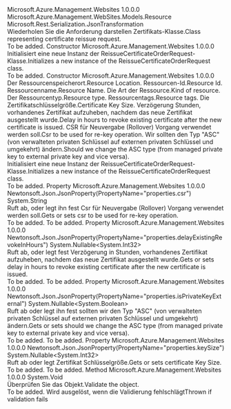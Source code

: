 <Type Name="ReissueCertificateOrderRequest" FullName="Microsoft.Azure.Management.WebSites.Models.ReissueCertificateOrderRequest">
  <TypeSignature Language="C#" Value="public class ReissueCertificateOrderRequest : Microsoft.Azure.Management.WebSites.Models.Resource" />
  <TypeSignature Language="ILAsm" Value=".class public auto ansi beforefieldinit ReissueCertificateOrderRequest extends Microsoft.Azure.Management.WebSites.Models.Resource" />
  <TypeSignature Language="DocId" Value="T:Microsoft.Azure.Management.WebSites.Models.ReissueCertificateOrderRequest" />
  <TypeSignature Language="VB.NET" Value="Public Class ReissueCertificateOrderRequest&#xA;Inherits Resource" />
  <TypeSignature Language="F#" Value="type ReissueCertificateOrderRequest = class&#xA;    inherit Resource" />
  <AssemblyInfo>
    <AssemblyName>Microsoft.Azure.Management.Websites</AssemblyName>
    <AssemblyVersion>1.0.0.0</AssemblyVersion>
  </AssemblyInfo>
  <Base>
    <BaseTypeName>Microsoft.Azure.Management.WebSites.Models.Resource</BaseTypeName>
  </Base>
  <Interfaces />
  <Attributes>
    <Attribute>
      <AttributeName>Microsoft.Rest.Serialization.JsonTransformation</AttributeName>
    </Attribute>
  </Attributes>
  <Docs>
    <summary>
            <span data-ttu-id="2f101-101">Wiederholen Sie die Anforderung darstellen Zertifikats-Klasse.</span><span class="sxs-lookup"><span data-stu-id="2f101-101">Class representing certificate reissue request.</span></span>
            </summary>
    <remarks>To be added.</remarks>
  </Docs>
  <Members>
    <Member MemberName=".ctor">
      <MemberSignature Language="C#" Value="public ReissueCertificateOrderRequest ();" />
      <MemberSignature Language="ILAsm" Value=".method public hidebysig specialname rtspecialname instance void .ctor() cil managed" />
      <MemberSignature Language="DocId" Value="M:Microsoft.Azure.Management.WebSites.Models.ReissueCertificateOrderRequest.#ctor" />
      <MemberSignature Language="VB.NET" Value="Public Sub New ()" />
      <MemberType>Constructor</MemberType>
      <AssemblyInfo>
        <AssemblyName>Microsoft.Azure.Management.Websites</AssemblyName>
        <AssemblyVersion>1.0.0.0</AssemblyVersion>
      </AssemblyInfo>
      <Parameters />
      <Docs>
        <summary>
            <span data-ttu-id="2f101-102">Initialisiert eine neue Instanz der ReissueCertificateOrderRequest-Klasse.</span><span class="sxs-lookup"><span data-stu-id="2f101-102">Initializes a new instance of the ReissueCertificateOrderRequest class.</span></span>
            </summary>
        <remarks>To be added.</remarks>
      </Docs>
    </Member>
    <Member MemberName=".ctor">
      <MemberSignature Language="C#" Value="public ReissueCertificateOrderRequest (string location, string id = null, string name = null, string kind = null, string type = null, System.Collections.Generic.IDictionary&lt;string,string&gt; tags = null, Nullable&lt;int&gt; keySize = null, Nullable&lt;int&gt; delayExistingRevokeInHours = null, string csr = null, Nullable&lt;bool&gt; isPrivateKeyExternal = null);" />
      <MemberSignature Language="ILAsm" Value=".method public hidebysig specialname rtspecialname instance void .ctor(string location, string id, string name, string kind, string type, class System.Collections.Generic.IDictionary`2&lt;string, string&gt; tags, valuetype System.Nullable`1&lt;int32&gt; keySize, valuetype System.Nullable`1&lt;int32&gt; delayExistingRevokeInHours, string csr, valuetype System.Nullable`1&lt;bool&gt; isPrivateKeyExternal) cil managed" />
      <MemberSignature Language="DocId" Value="M:Microsoft.Azure.Management.WebSites.Models.ReissueCertificateOrderRequest.#ctor(System.String,System.String,System.String,System.String,System.String,System.Collections.Generic.IDictionary{System.String,System.String},System.Nullable{System.Int32},System.Nullable{System.Int32},System.String,System.Nullable{System.Boolean})" />
      <MemberSignature Language="VB.NET" Value="Public Sub New (location As String, Optional id As String = null, Optional name As String = null, Optional kind As String = null, Optional type As String = null, Optional tags As IDictionary(Of String, String) = null, Optional keySize As Nullable(Of Integer) = null, Optional delayExistingRevokeInHours As Nullable(Of Integer) = null, Optional csr As String = null, Optional isPrivateKeyExternal As Nullable(Of Boolean) = null)" />
      <MemberSignature Language="F#" Value="new Microsoft.Azure.Management.WebSites.Models.ReissueCertificateOrderRequest : string * string * string * string * string * System.Collections.Generic.IDictionary&lt;string, string&gt; * Nullable&lt;int&gt; * Nullable&lt;int&gt; * string * Nullable&lt;bool&gt; -&gt; Microsoft.Azure.Management.WebSites.Models.ReissueCertificateOrderRequest" Usage="new Microsoft.Azure.Management.WebSites.Models.ReissueCertificateOrderRequest (location, id, name, kind, type, tags, keySize, delayExistingRevokeInHours, csr, isPrivateKeyExternal)" />
      <MemberType>Constructor</MemberType>
      <AssemblyInfo>
        <AssemblyName>Microsoft.Azure.Management.Websites</AssemblyName>
        <AssemblyVersion>1.0.0.0</AssemblyVersion>
      </AssemblyInfo>
      <Parameters>
        <Parameter Name="location" Type="System.String" />
        <Parameter Name="id" Type="System.String" />
        <Parameter Name="name" Type="System.String" />
        <Parameter Name="kind" Type="System.String" />
        <Parameter Name="type" Type="System.String" />
        <Parameter Name="tags" Type="System.Collections.Generic.IDictionary&lt;System.String,System.String&gt;" />
        <Parameter Name="keySize" Type="System.Nullable&lt;System.Int32&gt;" />
        <Parameter Name="delayExistingRevokeInHours" Type="System.Nullable&lt;System.Int32&gt;" />
        <Parameter Name="csr" Type="System.String" />
        <Parameter Name="isPrivateKeyExternal" Type="System.Nullable&lt;System.Boolean&gt;" />
      </Parameters>
      <Docs>
        <param name="location"><span data-ttu-id="2f101-103">Der Ressourcenspeicherort.</span><span class="sxs-lookup"><span data-stu-id="2f101-103">Resource Location.</span></span></param>
        <param name="id"><span data-ttu-id="2f101-104">Ressourcen-Id.</span><span class="sxs-lookup"><span data-stu-id="2f101-104">Resource Id.</span></span></param>
        <param name="name"><span data-ttu-id="2f101-105">Ressourcenname.</span><span class="sxs-lookup"><span data-stu-id="2f101-105">Resource Name.</span></span></param>
        <param name="kind"><span data-ttu-id="2f101-106">Die Art der Ressource.</span><span class="sxs-lookup"><span data-stu-id="2f101-106">Kind of resource.</span></span></param>
        <param name="type"><span data-ttu-id="2f101-107">Der Ressourcentyp.</span><span class="sxs-lookup"><span data-stu-id="2f101-107">Resource type.</span></span></param>
        <param name="tags"><span data-ttu-id="2f101-108">Ressourcentags.</span><span class="sxs-lookup"><span data-stu-id="2f101-108">Resource tags.</span></span></param>
        <param name="keySize"><span data-ttu-id="2f101-109">Die Zertifikatschlüsselgröße.</span><span class="sxs-lookup"><span data-stu-id="2f101-109">Certificate Key Size.</span></span></param>
        <param name="delayExistingRevokeInHours"><span data-ttu-id="2f101-110">Verzögerung Stunden, vorhandenes Zertifikat aufzuheben, nachdem das neue Zertifikat ausgestellt wurde.</span><span class="sxs-lookup"><span data-stu-id="2f101-110">Delay in hours to revoke existing certificate after the new certificate is issued.</span></span></param>
        <param name="csr"><span data-ttu-id="2f101-111">CSR für Neuvergabe (Rollover) Vorgang verwendet werden soll.</span><span class="sxs-lookup"><span data-stu-id="2f101-111">Csr to be used for re-key operation.</span></span></param>
        <param name="isPrivateKeyExternal"><span data-ttu-id="2f101-112">Wir sollten den Typ "ASC" (von verwalteten privaten Schlüssel auf externen privaten Schlüssel und umgekehrt) ändern.</span><span class="sxs-lookup"><span data-stu-id="2f101-112">Should we change the ASC type (from managed private key to external private key and vice versa).</span></span></param>
        <summary>
            <span data-ttu-id="2f101-113">Initialisiert eine neue Instanz der ReissueCertificateOrderRequest-Klasse.</span><span class="sxs-lookup"><span data-stu-id="2f101-113">Initializes a new instance of the ReissueCertificateOrderRequest class.</span></span>
            </summary>
        <remarks>To be added.</remarks>
      </Docs>
    </Member>
    <Member MemberName="Csr">
      <MemberSignature Language="C#" Value="public string Csr { get; set; }" />
      <MemberSignature Language="ILAsm" Value=".property instance string Csr" />
      <MemberSignature Language="DocId" Value="P:Microsoft.Azure.Management.WebSites.Models.ReissueCertificateOrderRequest.Csr" />
      <MemberSignature Language="VB.NET" Value="Public Property Csr As String" />
      <MemberSignature Language="F#" Value="member this.Csr : string with get, set" Usage="Microsoft.Azure.Management.WebSites.Models.ReissueCertificateOrderRequest.Csr" />
      <MemberType>Property</MemberType>
      <AssemblyInfo>
        <AssemblyName>Microsoft.Azure.Management.Websites</AssemblyName>
        <AssemblyVersion>1.0.0.0</AssemblyVersion>
      </AssemblyInfo>
      <Attributes>
        <Attribute>
          <AttributeName>Newtonsoft.Json.JsonProperty(PropertyName="properties.csr")</AttributeName>
        </Attribute>
      </Attributes>
      <ReturnValue>
        <ReturnType>System.String</ReturnType>
      </ReturnValue>
      <Docs>
        <summary>
            <span data-ttu-id="2f101-114">Ruft ab, oder legt ihn fest Csr für Neuvergabe (Rollover) Vorgang verwendet werden soll.</span><span class="sxs-lookup"><span data-stu-id="2f101-114">Gets or sets csr to be used for re-key operation.</span></span>
            </summary>
        <value>To be added.</value>
        <remarks>To be added.</remarks>
      </Docs>
    </Member>
    <Member MemberName="DelayExistingRevokeInHours">
      <MemberSignature Language="C#" Value="public Nullable&lt;int&gt; DelayExistingRevokeInHours { get; set; }" />
      <MemberSignature Language="ILAsm" Value=".property instance valuetype System.Nullable`1&lt;int32&gt; DelayExistingRevokeInHours" />
      <MemberSignature Language="DocId" Value="P:Microsoft.Azure.Management.WebSites.Models.ReissueCertificateOrderRequest.DelayExistingRevokeInHours" />
      <MemberSignature Language="VB.NET" Value="Public Property DelayExistingRevokeInHours As Nullable(Of Integer)" />
      <MemberSignature Language="F#" Value="member this.DelayExistingRevokeInHours : Nullable&lt;int&gt; with get, set" Usage="Microsoft.Azure.Management.WebSites.Models.ReissueCertificateOrderRequest.DelayExistingRevokeInHours" />
      <MemberType>Property</MemberType>
      <AssemblyInfo>
        <AssemblyName>Microsoft.Azure.Management.Websites</AssemblyName>
        <AssemblyVersion>1.0.0.0</AssemblyVersion>
      </AssemblyInfo>
      <Attributes>
        <Attribute>
          <AttributeName>Newtonsoft.Json.JsonProperty(PropertyName="properties.delayExistingRevokeInHours")</AttributeName>
        </Attribute>
      </Attributes>
      <ReturnValue>
        <ReturnType>System.Nullable&lt;System.Int32&gt;</ReturnType>
      </ReturnValue>
      <Docs>
        <summary>
            <span data-ttu-id="2f101-115">Ruft ab, oder legt fest Verzögerung in Stunden, vorhandenes Zertifikat aufzuheben, nachdem das neue Zertifikat ausgestellt wurde.</span><span class="sxs-lookup"><span data-stu-id="2f101-115">Gets or sets delay in hours to revoke existing certificate after the new certificate is issued.</span></span>
            </summary>
        <value>To be added.</value>
        <remarks>To be added.</remarks>
      </Docs>
    </Member>
    <Member MemberName="IsPrivateKeyExternal">
      <MemberSignature Language="C#" Value="public Nullable&lt;bool&gt; IsPrivateKeyExternal { get; set; }" />
      <MemberSignature Language="ILAsm" Value=".property instance valuetype System.Nullable`1&lt;bool&gt; IsPrivateKeyExternal" />
      <MemberSignature Language="DocId" Value="P:Microsoft.Azure.Management.WebSites.Models.ReissueCertificateOrderRequest.IsPrivateKeyExternal" />
      <MemberSignature Language="VB.NET" Value="Public Property IsPrivateKeyExternal As Nullable(Of Boolean)" />
      <MemberSignature Language="F#" Value="member this.IsPrivateKeyExternal : Nullable&lt;bool&gt; with get, set" Usage="Microsoft.Azure.Management.WebSites.Models.ReissueCertificateOrderRequest.IsPrivateKeyExternal" />
      <MemberType>Property</MemberType>
      <AssemblyInfo>
        <AssemblyName>Microsoft.Azure.Management.Websites</AssemblyName>
        <AssemblyVersion>1.0.0.0</AssemblyVersion>
      </AssemblyInfo>
      <Attributes>
        <Attribute>
          <AttributeName>Newtonsoft.Json.JsonProperty(PropertyName="properties.isPrivateKeyExternal")</AttributeName>
        </Attribute>
      </Attributes>
      <ReturnValue>
        <ReturnType>System.Nullable&lt;System.Boolean&gt;</ReturnType>
      </ReturnValue>
      <Docs>
        <summary>
            <span data-ttu-id="2f101-116">Ruft ab oder legt ihn fest sollten wir den Typ "ASC" (von verwalteten privaten Schlüssel auf externen privaten Schlüssel und umgekehrt) ändern.</span><span class="sxs-lookup"><span data-stu-id="2f101-116">Gets or sets should we change the ASC type (from managed private key to external private key and vice versa).</span></span>
            </summary>
        <value>To be added.</value>
        <remarks>To be added.</remarks>
      </Docs>
    </Member>
    <Member MemberName="KeySize">
      <MemberSignature Language="C#" Value="public Nullable&lt;int&gt; KeySize { get; set; }" />
      <MemberSignature Language="ILAsm" Value=".property instance valuetype System.Nullable`1&lt;int32&gt; KeySize" />
      <MemberSignature Language="DocId" Value="P:Microsoft.Azure.Management.WebSites.Models.ReissueCertificateOrderRequest.KeySize" />
      <MemberSignature Language="VB.NET" Value="Public Property KeySize As Nullable(Of Integer)" />
      <MemberSignature Language="F#" Value="member this.KeySize : Nullable&lt;int&gt; with get, set" Usage="Microsoft.Azure.Management.WebSites.Models.ReissueCertificateOrderRequest.KeySize" />
      <MemberType>Property</MemberType>
      <AssemblyInfo>
        <AssemblyName>Microsoft.Azure.Management.Websites</AssemblyName>
        <AssemblyVersion>1.0.0.0</AssemblyVersion>
      </AssemblyInfo>
      <Attributes>
        <Attribute>
          <AttributeName>Newtonsoft.Json.JsonProperty(PropertyName="properties.keySize")</AttributeName>
        </Attribute>
      </Attributes>
      <ReturnValue>
        <ReturnType>System.Nullable&lt;System.Int32&gt;</ReturnType>
      </ReturnValue>
      <Docs>
        <summary>
            <span data-ttu-id="2f101-117">Ruft ab oder legt Zertifikat Schlüsselgröße.</span><span class="sxs-lookup"><span data-stu-id="2f101-117">Gets or sets certificate Key Size.</span></span>
            </summary>
        <value>To be added.</value>
        <remarks>To be added.</remarks>
      </Docs>
    </Member>
    <Member MemberName="Validate">
      <MemberSignature Language="C#" Value="public override void Validate ();" />
      <MemberSignature Language="ILAsm" Value=".method public hidebysig virtual instance void Validate() cil managed" />
      <MemberSignature Language="DocId" Value="M:Microsoft.Azure.Management.WebSites.Models.ReissueCertificateOrderRequest.Validate" />
      <MemberSignature Language="VB.NET" Value="Public Overrides Sub Validate ()" />
      <MemberSignature Language="F#" Value="override this.Validate : unit -&gt; unit" Usage="reissueCertificateOrderRequest.Validate " />
      <MemberType>Method</MemberType>
      <AssemblyInfo>
        <AssemblyName>Microsoft.Azure.Management.Websites</AssemblyName>
        <AssemblyVersion>1.0.0.0</AssemblyVersion>
      </AssemblyInfo>
      <ReturnValue>
        <ReturnType>System.Void</ReturnType>
      </ReturnValue>
      <Parameters />
      <Docs>
        <summary>
            <span data-ttu-id="2f101-118">Überprüfen Sie das Objekt.</span><span class="sxs-lookup"><span data-stu-id="2f101-118">Validate the object.</span></span>
            </summary>
        <remarks>To be added.</remarks>
        <exception cref="T:Microsoft.Rest.ValidationException">
            <span data-ttu-id="2f101-119">Wird ausgelöst, wenn die Validierung fehlschlägt</span><span class="sxs-lookup"><span data-stu-id="2f101-119">Thrown if validation fails</span></span>
            </exception>
      </Docs>
    </Member>
  </Members>
</Type>